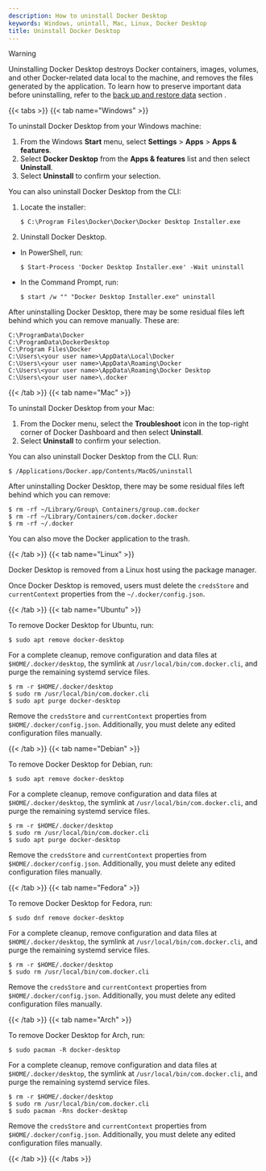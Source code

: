 ```yaml
---
description: How to uninstall Docker Desktop
keywords: Windows, unintall, Mac, Linux, Docker Desktop
title: Uninstall Docker Desktop
---
```


> [!WARNING]
>
> Uninstalling Docker Desktop destroys Docker containers, images, volumes, and
> other Docker-related data local to the machine, and removes the files generated
> by the application. To learn how to preserve important data before uninstalling, refer to the [back up and restore data](backup-and-restore.md) section .

{{< tabs >}}
{{< tab name="Windows" >}}

To uninstall Docker Desktop from your Windows machine:

1. From the Windows **Start** menu, select **Settings** > **Apps** > **Apps & features**.
2. Select **Docker Desktop** from the **Apps & features** list and then select **Uninstall**.
3. Select **Uninstall** to confirm your selection.

You can also uninstall Docker Desktop from the CLI:

1. Locate the installer:
   ```console
   $ C:\Program Files\Docker\Docker\Docker Desktop Installer.exe
   ```
2. Uninstall Docker Desktop. 
 - In PowerShell, run:
    ```console
    $ Start-Process 'Docker Desktop Installer.exe' -Wait uninstall
    ```
 - In the Command Prompt, run:
    ```console
    $ start /w "" "Docker Desktop Installer.exe" uninstall
    ```

After uninstalling Docker Desktop, there may be some residual files left behind which you can remove manually. These are:

```console
C:\ProgramData\Docker
C:\ProgramData\DockerDesktop
C:\Program Files\Docker
C:\Users\<your user name>\AppData\Local\Docker
C:\Users\<your user name>\AppData\Roaming\Docker
C:\Users\<your user name>\AppData\Roaming\Docker Desktop
C:\Users\<your user name>\.docker
```
 
{{< /tab >}}
{{< tab name="Mac" >}}

To uninstall Docker Desktop from your Mac:

1. From the Docker menu, select the **Troubleshoot** icon in the top-right corner of Docker Dashboard and then select **Uninstall**.
2. Select **Uninstall** to confirm your selection.

You can also uninstall Docker Desktop from the CLI. Run:

```console
$ /Applications/Docker.app/Contents/MacOS/uninstall
```

After uninstalling Docker Desktop, there may be some residual files left behind which you can remove:

```console
$ rm -rf ~/Library/Group\ Containers/group.com.docker
$ rm -rf ~/Library/Containers/com.docker.docker
$ rm -rf ~/.docker
```

You can also move the Docker application to the trash. 

{{< /tab >}}
{{< tab name="Linux" >}}

Docker Desktop is removed from a Linux host using the package manager.

Once Docker Desktop is removed, users must delete the `credsStore` and `currentContext` properties from the `~/.docker/config.json`.

{{< /tab >}}
{{< tab name="Ubuntu" >}}

To remove Docker Desktop for Ubuntu, run:

```console
$ sudo apt remove docker-desktop
```

For a complete cleanup, remove configuration and data files at `$HOME/.docker/desktop`, the symlink at `/usr/local/bin/com.docker.cli`, and purge
the remaining systemd service files.

```console
$ rm -r $HOME/.docker/desktop
$ sudo rm /usr/local/bin/com.docker.cli
$ sudo apt purge docker-desktop
```

Remove the `credsStore` and `currentContext` properties from `$HOME/.docker/config.json`. Additionally, you must delete any edited configuration files manually. 

{{< /tab >}}
{{< tab name="Debian" >}}

To remove Docker Desktop for Debian, run:

```console
$ sudo apt remove docker-desktop
```

For a complete cleanup, remove configuration and data files at `$HOME/.docker/desktop`, the symlink at `/usr/local/bin/com.docker.cli`, and purge
the remaining systemd service files.

```console
$ rm -r $HOME/.docker/desktop
$ sudo rm /usr/local/bin/com.docker.cli
$ sudo apt purge docker-desktop
```

Remove the `credsStore` and `currentContext` properties from `$HOME/.docker/config.json`. Additionally, you must delete any edited configuration files manually.

{{< /tab >}}
{{< tab name="Fedora" >}}

To remove Docker Desktop for Fedora, run:

```console
$ sudo dnf remove docker-desktop
```

For a complete cleanup, remove configuration and data files at `$HOME/.docker/desktop`, the symlink at `/usr/local/bin/com.docker.cli`, and purge
the remaining systemd service files.

```console
$ rm -r $HOME/.docker/desktop
$ sudo rm /usr/local/bin/com.docker.cli
```

Remove the `credsStore` and `currentContext` properties from `$HOME/.docker/config.json`. Additionally, you must delete any edited configuration files manually. 

{{< /tab >}}
{{< tab name="Arch" >}}

To remove Docker Desktop for Arch, run:

```console
$ sudo pacman -R docker-desktop
```

For a complete cleanup, remove configuration and data files at `$HOME/.docker/desktop`, the symlink at `/usr/local/bin/com.docker.cli`, and purge
the remaining systemd service files.

```console
$ rm -r $HOME/.docker/desktop
$ sudo rm /usr/local/bin/com.docker.cli
$ sudo pacman -Rns docker-desktop
```

Remove the `credsStore` and `currentContext` properties from `$HOME/.docker/config.json`. Additionally, you must delete any edited configuration files manually. 

{{< /tab >}}
{{< /tabs >}}


